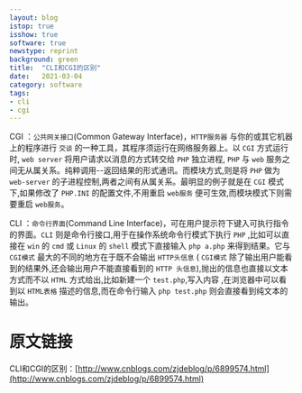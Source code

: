 ```yaml
---
layout: blog
istop: true
isshow: true
software: true
newstype: reprint
background: green
title:  "CLI和CGI的区别"
date:   2021-03-04
category: software
tags:
- cli
- cgi
---
```


CGI ：`公共网关接口`(Common Gateway Interface)，`HTTP服务器` 与你的或其它机器上的程序进行 `交谈` 的一种工具，其程序须运行在网络服务器上。以 `CGI` 方式运行时, `web server` 将用户请求以消息的方式转交给 `PHP` 独立进程, `PHP` 与 `web` 服务之间无从属关系。纯粹调用--返回结果的形式通讯。而模块方式,则是将 `PHP` 做为 `web-server` 的子进程控制,两者之间有从属关系。最明显的例子就是在 `CGI` 模式下,如果修改了 `PHP.INI` 的配置文件,不用重启 `web服务` 便可生效,而模块模式下则需要重启 `web服务`。



CLI ：`命令行界面`(Command Line Interface)，可在用户提示符下键入可执行指令的界面。`CLI` 则是命令行接口,用于在操作系统命令行模式下执行 `PHP` ,比如可以直接在 `win` 的 `cmd` 或 `Linux` 的 `shell` 模式下直接输入 `php a.php` 来得到结果。它与 `CGI模式` 最大的不同的地方在于既不会输出 `HTTP头信息` ( `CGI模式` 除了输出用户能看到的结果外,还会输出用户不能直接看到的 `HTTP 头信息`),抛出的信息也直接以文本方式而不以 `HTML` 方式给出,比如新建一个 `test.php`,写入内容 <?php phpinfo();?> ,在浏览器中可以看到以 `HTML表格` 描述的信息,而在命令行输入 `php test.php` 则会直接看到纯文本的输出。

# 原文链接
CLI和CGI的区别：[http://www.cnblogs.com/zjdeblog/p/6899574.html](http://www.cnblogs.com/zjdeblog/p/6899574.html)

